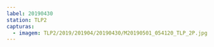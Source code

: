 ```yaml
---
label: 20190430
station: TLP2
capturas:
  - imagem: TLP2/2019/201904/20190430/M20190501_054120_TLP_2P.jpg
---
```

